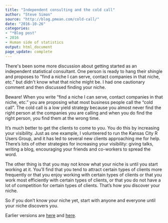 ```yaml
---
title: "Independent consulting and the cold call"
author: "Steve Simon"
source: "http://blog.pmean.com/cold-call/"
date: "2016-10-26"
categories:
- "*Blog post"
- 2016
- Human side of statistics
output: html_document
page_update: complete
---
```


There's been some more discussion about getting started as an independent statistical consultant. One person is ready to hang their shingle and proposes to "find a niche I can serve, contact companies in that niche, etc." but didn't know what that niche might be. I had one cautionary comment and then discussed finding your niche.

<!---More--->

Beware! When you write “find a niche I can serve, contact companies in that niche, etc.” you are proposing what most business people call the “cold call”. The cold call is a low yield strategy because you almost never find the right person at the companies you are calling and when you do find the right person, you find them at the wrong time.

It’s much better to get the clients to come to you. You do this by increasing your visibility. Just as one example, I volunteered to run the Kansas City R Users Group, and it has led to several new clients approaching me for help. There’s lots of other strategies for increasing your visibility: giving talks, writing a blog, encouraging your friends and co-workers to spread the word.

The other thing is that you may not know what your niche is until you start working at it. You’ll find that you tend to attract certain types of clients more frequently or that you enjoy working with certain types of clients or that you work most efficiently with certain types of clients, or that you do not have a lot of competition for certain types of clients. That’s how you discover your niche.

So if you don’t know your niche yet, start with anyone and everyone until your niche discovers you.

 
Earlier versions are [here][sim1] and [here][sim2].
 
[sim1]: http://blog.pmean.com/cold-call/
[sim2]: http://new.pmean.com/cold-call/
 
